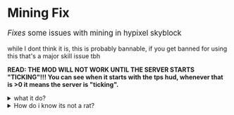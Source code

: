 <h1>Mining Fix</h1>
<p style="font-size: larger">
<em>Fixes</em> some issues with mining in hypixel skyblock

while I dont think it is, this is probably bannable, if you get banned for using this that's a major skill issue tbh

<b>READ: THE MOD WILL NOT WORK UNTIL THE SERVER STARTS "TICKING"!!! You can see when it starts with the tps hud, whenever that is >0 it means the server is "ticking".</b>
</p>

<details>
  <summary>what it do?</summary>

#### Stats
- *Mining*
    - Mining Ability Cooldown Alert thing
    - Drill Fix (Same as HSM)
    - Pingless Mining 
    - yap yap yap
</details>


<details>
  <summary>How do i know its not a rat?</summary>

Read the code.

Or, here's how u can decompile and check for rats:
- Install Intellij IDEA CE
- File -> New -> Project
- Press CTRL + ALT + SHIFT + S to open Project Structure
- Go to Libraries and press the +
- Choose Java and locate the mod you are trying to decompile
- After you have done that, go to "External Libraries" in your Project
- Browse the classes and try to find something like "Minecraft.getMinecraft().getSession();", which may be obfuscated.
- There are probably better ways of decompiling but idk them I don't do it.
- Good luck.
</details>
